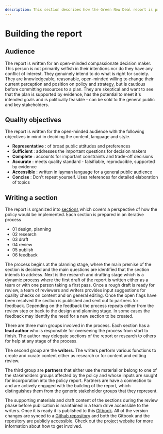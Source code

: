 ```yaml
---
description: This section describes how the Green New Deal report is prepared and updated.
---
```


# Building the report

## Audience

The report is written for an open-minded compassionate decision maker. This person is not primarily selfish in their intentions nor do they have any conflict of interest.  They genuinely intend to do what is right for society.  They are knowledgeable, reasonable, open-minded willing to change their current perception and position on policy and strategy, but is cautious before committing resources to a plan.  They are skeptical and want to see that the plan is supported by evidence, has the potential to meet it's intended goals and is politically feasible - can be sold to the general public and key stakeholders.

## Quality objectives

The report is written for the open-minded audience with the following objectives in mind in deciding the content, language and style.

* **Representative** : of broad public attitudes and preferences
* **Sufficient** : addresses the important questions for decision makers
* **Complete** : accounts for important constraints and trade-off decisions
* **Accurate** : meets quality standard - falsifiable, reproducible, supported by evidence
* **Accessible** : written in layman language for a general public audience
* **Concise** : Don't repeat yourself. Uses references for detailed elaboration of topics

## Writing a section

The report is organized into [sections](./#the-green-new-deal-report) which covers a perspective of how the policy would be implemented.  Each section is prepared in an iterative process 

* 01 design, planning
* 02 research
* 03 draft
* 04 review
* 05 publish
* 06 feedback

The process begins at the planning stage, where the main premise of the section is decided and the main questions are identified that the section intends to address.  Next is the research and drafting stage which is a dynamic process where the first draft of the report is written either as a team or with one person taking a first pass.  Once a rough draft is ready for review, a team of reviewers and writers provides input suggestions for quality checks on content and on general editing.  Once the open flags have been resolved the section is published and sent out to partners for feedback.  Depending on the feedback the process repeats either from the review step or back to the design and planning stage.  In some cases the feedback may identify the need for a new section to be created.

There are three main groups involved in the process.  Each section has a **lead author** who is responsible for overseeing the process from start to finish.  The author may delegate sections of the report or research to others for help at any stage of the process.    

The second group are the **writers**.  The writers perform various functions to create and curate content either as research or for content and editing review.  

The third group are **partners** that either use the material or belong to one of the stakeholders groups affected by the policy and whose inputs are sought for incorporation into the policy report.  Partners are have a connection to and are actively engaged with the building of the report, which distinguishes them from the generic stakeholder groups that they represent.

The supporting materials and draft content of the sections during the review phase before publication is maintained in a team drive accessible to the writers.  Once it is ready it is published to this [Gitbook](https://www.gitbook.com/).  All of the version changes are synced to a [Github repository](https://github.com/taylorhickem/greennewdealbook) and both the Gitbook and the repository are publicly accessible. Check out the [project website](https://aseangreennewdeal.wixsite.com/home/action) for more information about how to get involved. 

